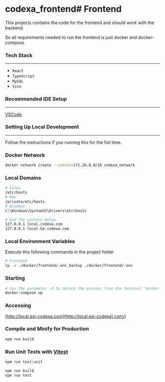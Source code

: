 # codexa_frontend# Frontend

This projects contains the code for the frontend and should work with the backend.

So all requirements needed to run the frontend is just docker and docker-compose.

### Tech Stack
---
- `React`
- `TypeScript`
- `MySQL`
- `Vite`


### Recommended IDE Setup
---
[VSCode](https://code.visualstudio.com/)


### Setting Up Local Development
---
Follow the instructions if you running this for the fist time.


### Docker Network
```bash
docker network create --subnet=172.20.0.0/16 codexa_network
```

### Local Domains
```bash
# Linux
/etc/hosts 
# Mac
/private/etc/hosts
# Windows
c:\Windows\System32\Drivers\etc\hosts

# Add the content below
127.0.0.1 local.codexa.com
127.0.0.1 local-be.codexa.com 
```

### **Local Environment Variables**
Execute this following commands in the project folder
```bash
# Frontend
cp -a ./docker/frontend/.env_backup ./docker/frontend/.env
```


### Starting
```bash
# Use the parameter -d to detach the process from the terminal "docker-compose up -d"
docker-compose up
```

### Accessing
[http://local.esi-codexa.com](http://local.esi-codexa].com/)




### Compile and Minify for Production
```sh
npm run build
```

### Run Unit Tests with [Vitest](https://vitest.dev/)
```sh
npm run test:unit
```


```sh
npm run build
npm run test
```
